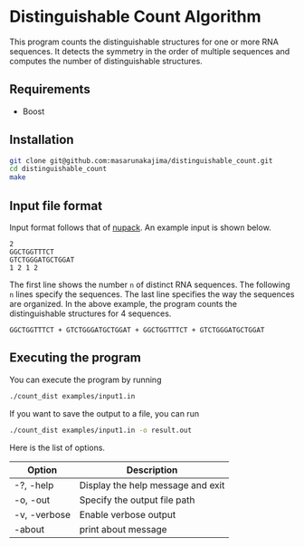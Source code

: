 # Distinguishable Count Algorithm
This program counts the distinguishable structures for one or more RNA
sequences. It detects the symmetry in the order of multiple sequences
and computes the number of distinguishable structures. 


## Requirements

- Boost


## Installation

```bash
git clone git@github.com:masarunakajima/distinguishable_count.git
cd distinguishable_count
make 
```

## Input file format
Input format follows that of [nupack](https://www.nupack.org/). An
example input is shown below.

```
2
GGCTGGTTTCT
GTCTGGGATGCTGGAT
1 2 1 2
```

The first line shows the number `n` of distinct RNA sequences. The
following `n` lines specify the sequences. The last line specifies the
way the sequences are organized. In the above example, the program
counts the distinguishable structures for 4 sequences.
```
GGCTGGTTTCT + GTCTGGGATGCTGGAT + GGCTGGTTTCT + GTCTGGGATGCTGGAT
```

## Executing the program

You can execute the program by running 
```bash
./count_dist examples/input1.in
```
If you want to save the output to a file, you can run
```bash
./count_dist examples/input1.in -o result.out
```
Here is the list of options.

| Option | Description |
| ------ | ----------- |
| -?, -help | Display the help message and exit |
| -o, -out | Specify the output file path |
| -v, -verbose | Enable verbose output |
| -about | print about message |


